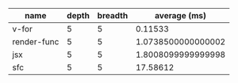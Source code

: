 | name        | depth | breadth | average (ms)       |
| ----------- | ----- | ------- | ------------------ |
| v-for       | 5     | 5       | 0.11533            |
| render-func | 5     | 5       | 1.0738500000000002 |
| jsx         | 5     | 5       | 1.8008099999999998 |
| sfc         | 5     | 5       | 17.58612           |